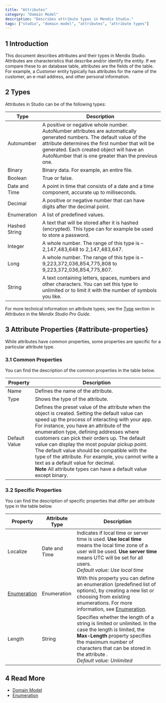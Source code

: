 ```yaml
---
title: "Attributes"
category: "Domain Model"
description: "Describes attribute types in Mendix Studio."
tags: ["studio", "domain model", "attributes", "attribute types"]
---
```


## 1 Introduction 

This document describes attributes and their types in Mendix Studio. Attributes are characteristics that describe and/or identify the entity. If we compare these to an database table, attributes are the fields of the table. For example, a *Customer* entity typically has attributes for the name of the customer, an e-mail address, and other personal information. 

## 2 Types

Attributes in Studio can be of the following types:

| Type          | Description                                                  |
| ------------- | ------------------------------------------------------------ |
| Autonumber    | A positive or negative whole number. AutoNumber attributes are automatically generated numbers. The default value of the attribute determines the first number that will be generated. Each created object will have an AutoNumber that is one greater than the previous one. |
| Binary        | Binary data. For example, an entire file.                    |
| Boolean       | True or false.                                               |
| Date and Time | A point in time that consists of a date and a time component, accurate up to milliseconds. |
| Decimal       | A positive or negative number that can have digits after the decimal point. |
| Enumeration   | A list of predefined values.                                 |
| Hashed String | A text that will be stored after it is hashed (encrypted). This type can for example be used to store a password. |
| Integer       | A whole number.  The range of this type is –2,147,483,648 to 2,147,483,647. |
| Long          | A whole number.  The range of this type is –9,223,372,036,854,775,808 to 9,223,372,036,854,775,807. |
| String        | A text containing letters, spaces, numbers and other characters. You can set this type to unlimited or to limit it with the number of symbols you like. |

For more technical information on attribute types, see the [Type](/refguide/attributes#type) section in *Attributes* in the *Mendix
Studio Pro Guide*.

## 3 Attribute Properties {#attribute-properties}

While attributes have common properties, some properties are specific for a particular attribute type. 

### 3.1 Common Properties

You can find the description of the common properties in the table below. 

| Property      | Description                                                  |
| ------------- | ------------------------------------------------------------ |
| Name          | Defines the name of the attribute.                           |
| Type          | Shows the type of the attribute.                             |
| Default Value | Defines the preset value of the attribute when the object is created. Setting the default value can speed up the process of interacting with your app. For instance, you have an attribute of the enumeration type, defining addresses where customers can pick their orders up. The default value can display the most popular pickup point. <br />The default value should be compatible with the type of the attribute. For example, you cannot write a text as a default value for decimal.  <br />**Note** All attribute types can have a default value except binary. |

### 3.2 Specific Properties

You can find the description of specific properties that differ per attribute type in the table below. 

| Property                                 | Attribute Type | Description                                                  |
| ---------------------------------------- | -------------- | ------------------------------------------------------------ |
| Localize                                 | Date and Time  | Indicates if local time or server time is used. **Use local time** means the local time zone of a user will be used. **Use server time** means UTC  will be set for all users. <br />*Default value: Use local time* |
| [Enumeration](domain-models-enumeration) | Enumeration    | With this property you can define an enumeration (predefined list of options), by creating a new list or choosing from existing enumerations. For more information, see [Enumeration](domain-models-enumeration). |
| Length                                   | String         | Specifies whether the length of a string is limited or unlimited. In the case the length is limited, the **Max-Length** property specifies the maximum number of characters that can be stored in the attribute . <br />*Default value: Unlimited* |

## 4 Read More

* [Domain Model](domain-models)
* [Enumeration](domain-models-enumeration)
